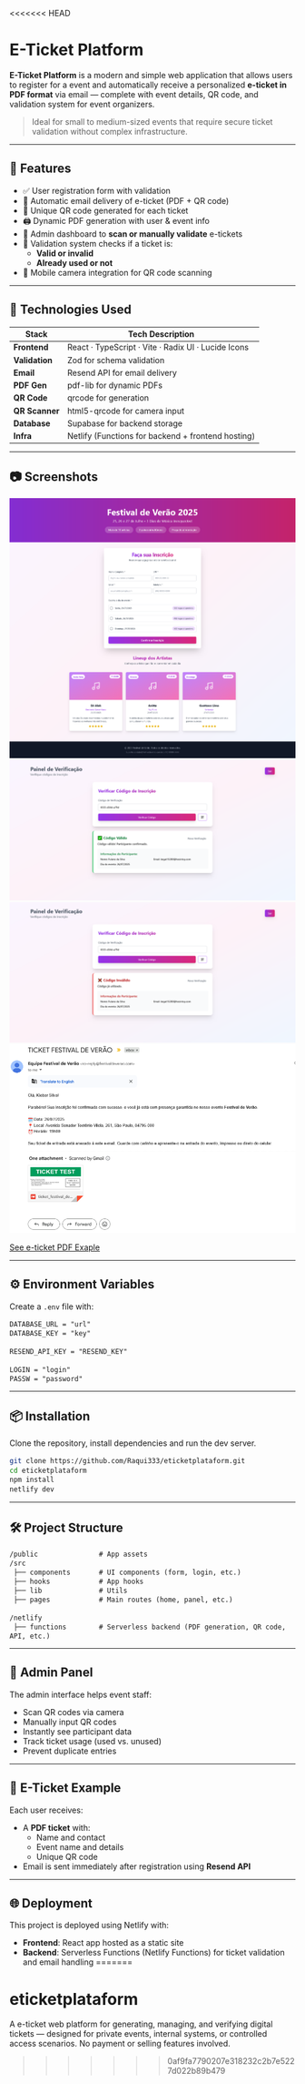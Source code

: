 <<<<<<< HEAD
# E-Ticket Platform

**E-Ticket Platform** is a modern and simple web application that allows users to register for a event and automatically receive a personalized **e-ticket in PDF format** via email — complete with event details, QR code, and validation system for event organizers.

> Ideal for small to medium-sized events that require secure ticket validation without complex infrastructure.

---

## 📌 Features

- ✅ User registration form with validation
- 📧 Automatic email delivery of e-ticket (PDF + QR code)
- 🎫 Unique QR code generated for each ticket
- 🖨️ Dynamic PDF generation with user & event info
- 🎥 Admin dashboard to **scan or manually validate** e-tickets
- 🔐 Validation system checks if a ticket is:
  - **Valid or invalid**
  - **Already used or not**
- 📱 Mobile camera integration for QR code scanning

---

## 🚀 Technologies Used

| Stack         | Tech Description                                        |
|---------------|----------------------------------------------------------|
| **Frontend**  | React · TypeScript · Vite · Radix UI · Lucide Icons     |
| **Validation**| Zod for schema validation                               |
| **Email**     | Resend API for email delivery     |
| **PDF Gen**   | pdf-lib for dynamic PDFs     |
| **QR Code**   | qrcode for generation |
| **QR Scanner**| html5-qrcode for camera input |
| **Database**  | Supabase for backend storage   |
| **Infra**     | Netlify (Functions for backend + frontend hosting)      |

---

## 📷 Screenshots

![Home Page](docs/screenshot_site.png)
![Valid Ticket Example](docs/screenshot_valid_ticket.png)
![Invalid/Used Ticket Example](docs/screenshot_used_ticket.png)
![Email Example](docs/screenshot_email.png)

[See e-ticket PDF Exaple](docs/ticket_festival_de_verao.pdf)

---

## ⚙️ Environment Variables

Create a `.env` file with:

```
DATABASE_URL = "url"
DATABASE_KEY = "key"

RESEND_API_KEY = "RESEND_KEY"

LOGIN = "login"
PASSW = "password"
```

---

## 📦 Installation

Clone the repository, install dependencies and run the dev server.

```bash
git clone https://github.com/Raqui333/eticketplataform.git
cd eticketplataform
npm install
netlify dev
```

---

## 🛠️ Project Structure

```
/public               # App assets
/src         
 ├── components       # UI components (form, login, etc.)
 ├── hooks            # App hooks
 ├── lib              # Utils
 ├── pages            # Main routes (home, panel, etc.)

/netlify
 ├── functions        # Serverless backend (PDF generation, QR code, API, etc.)
```

---

## 🔐 Admin Panel

The admin interface helps event staff:

- Scan QR codes via camera
- Manually input QR codes
- Instantly see participant data
- Track ticket usage (used vs. unused)
- Prevent duplicate entries

---

## 📧 E-Ticket Example

Each user receives:

- A **PDF ticket** with:
  - Name and contact
  - Event name and details
  - Unique QR code
- Email is sent immediately after registration using **Resend API**

---

## 🌐 Deployment

This project is deployed using Netlify with:

- **Frontend**: React app hosted as a static site
- **Backend**: Serverless Functions (Netlify Functions) for ticket validation and email handling
=======
# eticketplataform
A e-ticket web platform for generating, managing, and verifying digital tickets — designed for private events, internal systems, or controlled access scenarios. No payment or selling features involved.
>>>>>>> 0af9fa7790207e318232c2b7e5227d022b89b479
